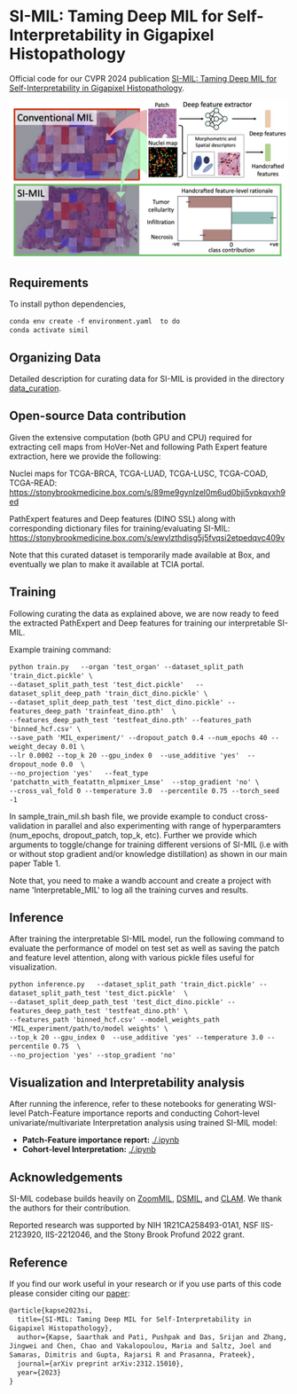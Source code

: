 

# SI-MIL: Taming Deep MIL for Self-Interpretability in Gigapixel Histopathology


Official code for our CVPR 2024 publication [SI-MIL: Taming Deep MIL for Self-Interpretability in Gigapixel Histopathology](https://arxiv.org/pdf/2312.15010). 

![teaser figure](./teaser.png)
## Requirements
To install python dependencies, 

```
conda env create -f environment.yaml  to do
conda activate simil
```

## Organizing Data

Detailed description for curating data for SI-MIL is provided in the directory [data_curation](https://github.com/bmi-imaginelab/SI-MIL/tree/main/data_curation). 

## Open-source Data contribution

Given the extensive computation (both GPU and CPU) required for extracting cell maps from HoVer-Net and following Path Expert feature extraction, here we provide the following:

Nuclei maps for TCGA-BRCA, TCGA-LUAD, TCGA-LUSC, TCGA-COAD, TCGA-READ: https://stonybrookmedicine.box.com/s/89me9gynlzel0m6ud0bji5vpkqvxh9ed

PathExpert features and Deep features (DINO SSL) along with corresponding dictionary files for training/evaluating SI-MIL: https://stonybrookmedicine.box.com/s/ewylzthdisg5j5fvqsi2etpedqvc409v

Note that this curated dataset is temporarily made available at Box, and eventually we plan to make it available at TCIA portal. 


## Training

Following curating the data as explained above, we are now ready to feed the extracted PathExpert and Deep features for training our interpretable SI-MIL. 

Example training command:

```
python train.py   --organ 'test_organ' --dataset_split_path 'train_dict.pickle' \
--dataset_split_path_test 'test_dict.pickle'   --dataset_split_deep_path 'train_dict_dino.pickle' \
--dataset_split_deep_path_test 'test_dict_dino.pickle' --features_deep_path 'trainfeat_dino.pth'  \
--features_deep_path_test 'testfeat_dino.pth' --features_path 'binned_hcf.csv' \
--save_path 'MIL_experiment/' --dropout_patch 0.4 --num_epochs 40 --weight_decay 0.01 \
--lr 0.0002 --top_k 20 --gpu_index 0  --use_additive 'yes'  --dropout_node 0.0  \
--no_projection 'yes'   --feat_type 'patchattn_with_featattn_mlpmixer_Lmse'  --stop_gradient 'no' \
--cross_val_fold 0 --temperature 3.0  --percentile 0.75 --torch_seed -1
```

In sample_train_mil.sh bash file, we provide example to conduct cross-validation in parallel and also experimenting with range of hyperparamters (num_epochs, dropout_patch, top_k, etc). Further we provide which arguments to toggle/change for training different versions of SI-MIL (i.e with or without stop gradient and/or knowledge distillation) as shown in our main paper Table 1. 

Note that, you need to make a wandb account and create a project with name 'Interpretable_MIL' to log all the training curves and results. 

## Inference

After training the interpretable SI-MIL model, run the following command to evaluate the performance of model on test set as well as saving the patch and feature level attention, along with various pickle files useful for visualization.

```
python inference.py   --dataset_split_path 'train_dict.pickle' --dataset_split_path_test 'test_dict.pickle'  \
--dataset_split_deep_path_test 'test_dict_dino.pickle' --features_deep_path_test 'testfeat_dino.pth' \
--features_path 'binned_hcf.csv' --model_weights_path 'MIL_experiment/path/to/model weights' \
--top_k 20 --gpu_index 0  --use_additive 'yes' --temperature 3.0 --percentile 0.75  \
--no_projection 'yes' --stop_gradient 'no' 
```

## Visualization and Interpretability analysis

After running the inference, refer to these notebooks for generating WSI-level Patch-Feature importance reports and conducting Cohort-level univariate/multivariate Interpretation analysis using trained SI-MIL model:

* **Patch-Feature importance report:** [./.ipynb](./.ipynb)
* **Cohort-level Interpretation:** [./.ipynb](./.ipynb) 



## Acknowledgements

SI-MIL codebase builds heavily on [ZoomMIL](https://github.com/histocartography/zoommil), [DSMIL](https://github.com/binli123/dsmil-wsi), and [CLAM](https://github.com/mahmoodlab/CLAM). We thank the authors for their contribution.

Reported research was supported by NIH 1R21CA258493-01A1, NSF IIS-2123920, IIS-2212046, and the Stony Brook Profund 2022 grant. 

## Reference

If you find our work useful in your research or if you use parts of this code please consider citing our [paper](https://arxiv.org/pdf/2312.15010):

```
@article{kapse2023si,
  title={SI-MIL: Taming Deep MIL for Self-Interpretability in Gigapixel Histopathology},
  author={Kapse, Saarthak and Pati, Pushpak and Das, Srijan and Zhang, Jingwei and Chen, Chao and Vakalopoulou, Maria and Saltz, Joel and Samaras, Dimitris and Gupta, Rajarsi R and Prasanna, Prateek},
  journal={arXiv preprint arXiv:2312.15010},
  year={2023}
}
```
